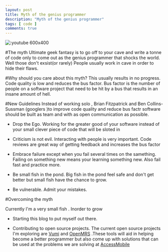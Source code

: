 ```yaml
---
layout: post
title: Myth of the genius programmer
description: "Myth of the genius programmer"
tags: [ code ]
comments: true
---
```

![:youtube 600x400](https://www.youtube.com/watch?v=0SARbwvhupQ)


#The myth
Ultimate geek fantasy is to go off to your cave and write a tonne of code only to come out as the genius programmer that shocks the world. Well those don't exsist(or rarely) People usually work in cave in order to hide their flaws.

#Why should you care about this myth?
This usually results in no progress. Code quality is low and reduces the bus factor. Bus factor is the number of people on a software project that need to be hit by a bus that results in an insane amount of hell.

#New Guidelines
Instead of working solo ,  Brian Fitzpatrick and Ben Collins-Sussman (googlers )to improve code quality and reduce bus factr software should be built as team and with as open communication as possible.

* Drop the Ego. Working for the greater good of your software instead of your small clever piece of code that will be sloted in

* Criticism is not evil. Interacting with people is very important. Code reviews are great way of getting feedback and increases the bus factor

* Embrace failure except when you fail several times on the samething. Failing on something new means your learning something new. Also fail fast and practice more.

* Be small fish in the pond. Big fish in the pond feel safe and don't get better but small fish have the chance to grow.

* Be vulnerable. Admit your mistakes.

#Overcoming the myth

Currently I'm a very small fish . Inorder to grow 

* Starting this blog to put myself out there.

* Contributing to open source projects. The current open source projects I'm exploring are [Vumi](https://github.com/praekelt/vumi) and [OpenMRS](https://github.com/openmrs/openmrs-core) .These tools will aid in helping become a better programmer but also come up with solutions that can be used at the problems we are solving at [AccessMobile]()





